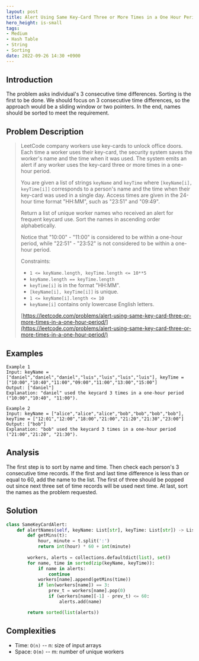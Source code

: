 ```yaml
---
layout: post
title: Alert Using Same Key-Card Three or More Times in a One Hour Period
hero_height: is-small
tags:
- Medium
- Hash Table
- String
- Sorting
date: 2022-09-26 14:30 +0900
---
```

## Introduction
The problem asks individual's 3 consecutive time differences.
Sorting is the first to be done.
We should focus on 3 consecutive time differences, so the approach would be a sliding window or two pointers.
In the end, names should be sorted to meet the requirement.

## Problem Description
> LeetCode company workers use key-cards to unlock office doors.
> Each time a worker uses their key-card, the security system saves the worker's name and the time when it was used.
> The system emits an alert if any worker uses the key-card three or more times in a one-hour period.
>
> You are given a list of strings `keyName` and `keyTime` where `[keyName[i], keyTime[i]]` corresponds to
> a person's name and the time when their key-card was used in a single day.
> Access times are given in the 24-hour time format "HH:MM", such as "23:51" and "09:49".
>
> Return a list of unique worker names who received an alert for frequent keycard use.
> Sort the names in ascending order alphabetically.
>
> Notice that "10:00" - "11:00" is considered to be within a one-hour period,
> while "22:51" - "23:52" is not considered to be within a one-hour period.
>
> Constraints:
> - `1 <= keyName.length, keyTime.length <= 10**5`
> - `keyName.length == keyTime.length`
> - `keyTime[i]` is in the format "HH:MM".
> - `[keyName[i], keyTime[i]]` is unique.
> - `1 <= keyName[i].length <= 10`
> - `keyName[i]` contains only lowercase English letters.
>
> [https://leetcode.com/problems/alert-using-same-key-card-three-or-more-times-in-a-one-hour-period/](https://leetcode.com/problems/alert-using-same-key-card-three-or-more-times-in-a-one-hour-period/)

## Examples
```
Example 1
Input: keyName = ["daniel","daniel","daniel","luis","luis","luis","luis"], keyTime = ["10:00","10:40","11:00","09:00","11:00","13:00","15:00"]
Output: ["daniel"]
Explanation: "daniel" used the keycard 3 times in a one-hour period ("10:00","10:40", "11:00").
```

```
Example 2
Input: keyName = ["alice","alice","alice","bob","bob","bob","bob"], keyTime = ["12:01","12:00","18:00","21:00","21:20","21:30","23:00"]
Output: ["bob"]
Explanation: "bob" used the keycard 3 times in a one-hour period ("21:00","21:20", "21:30").
```

## Analysis
The first step is to sort by name and time.
Then check each person's 3 consecutive time records.
If the first and last time difference is less than or equal to 60, add the name to the list.
The first of three should be popped out since next three set of time records will be used next time.
At last, sort the names as the problem requested.

## Solution
```python
class SameKeyCardAlert:
    def alertNames(self, keyName: List[str], keyTime: List[str]) -> List[str]:
        def getMins(t):
            hour, minute = t.split(':')
            return int(hour) * 60 + int(minute)
        
        workers, alerts = collections.defaultdict(list), set()
        for name, time in sorted(zip(keyName, keyTime)):
            if name in alerts:
                continue
            workers[name].append(getMins(time))
            if len(workers[name]) == 3:
                prev_t = workers[name].pop(0)
                if (workers[name][-1] - prev_t) <= 60:
                    alerts.add(name)

        return sorted(list(alerts))
```

## Complexities
- Time: `O(n)` -- n: size of input arrays
- Space: `O(m)` -- m: number of unique workers
